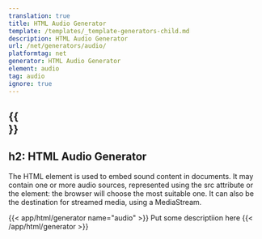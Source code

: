 ```yaml
---
translation: true
title: HTML Audio Generator
template: /templates/_template-generators-child.md
description: HTML Audio Generator
url: /net/generators/audio/
platformtag: net
generator: HTML Audio Generator
element: audio
tag: audio
ignore: true
---
```


{{<section overview>}}
---
h2: HTML Audio Generator
---

The [<audio>](https://html.spec.whatwg.org/multipage/media.html#the-audio-element) HTML element is used to embed sound content in documents. It may contain one or more audio sources, represented using the src attribute or the [<source>](https://html.spec.whatwg.org/multipage/embedded-content.html#the-source-element) element: the browser will choose the most suitable one. It can also be the destination for streamed media, using a MediaStream.

{{< app/html/generator name="audio" >}}
Put some descriptiion here
{{< /app/html/generator >}}